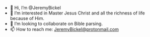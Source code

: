 - 👋 Hi, I’m @JeremyBickel
- 👀 I’m interested in Master Jesus Christ and all the richness of life because of Him.
- 💞️ I’m looking to collaborate on Bible parsing.
- 📫 How to reach me: JeremyBickel@protonmail.com

<!---
JeremyBickel/JeremyBickel is a ✨ special ✨ repository because its `README.md` (this file) appears on your GitHub profile.
You can click the Preview link to take a look at your changes.
--->
